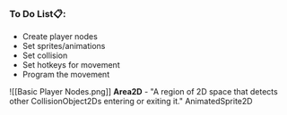 ### To Do List📋:
- Create player nodes
- Set sprites/animations
- Set collision
- Set hotkeys for movement
- Program the movement

![[Basic Player Nodes.png]]
**Area2D** - "A region of 2D space that detects other CollisionObject2Ds entering or exiting it."
AnimatedSprite2D

